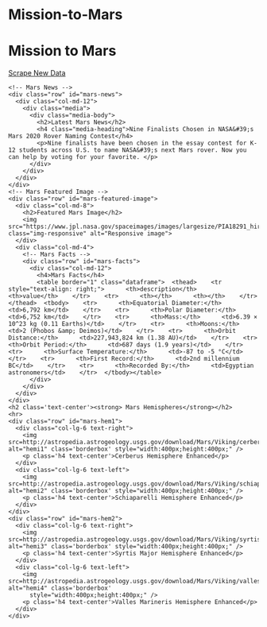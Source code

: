 # Mission-to-Mars

<html>

<head>
  <meta charset="UTF-8" />
  <meta name="viewport" content="width=device-width, initial-scale=1.0" />
  <meta http-equiv="X-UA-Compatible" content="ie=edge" />
  <title>Mission to Mars</title>
  <link rel="stylesheet" href="https://maxcdn.bootstrapcdn.com/bootstrap/3.3.7/css/bootstrap.min.css" />
</head>

<body>
  <div class="container">
    <div class="jumbotron text-center">
      <h1>Mission to Mars</h1>
      <p><a class="btn btn-primary btn-lg" href="/scrape" role="button">Scrape New Data</a></p>
    </div>

    <!-- Mars News -->
    <div class="row" id="mars-news">
      <div class="col-md-12">
        <div class="media">
          <div class="media-body">
            <h2>Latest Mars News</h2>
            <h4 class="media-heading">Nine Finalists Chosen in NASA&#39;s Mars 2020 Rover Naming Contest</h4>
            <p>Nine finalists have been chosen in the essay contest for K-12 students across U.S. to name NASA&#39;s next Mars rover. Now you can help by voting for your favorite. </p>
          </div>
        </div>
      </div>
    </div>
    <!-- Mars Featured Image -->
    <div class="row" id="mars-featured-image">
      <div class="col-md-8">
        <h2>Featured Mars Image</h2>
        <img src="https://www.jpl.nasa.gov/spaceimages/images/largesize/PIA18291_hires.jpg" class="img-responsive" alt="Responsive image">
      </div>
      <div class="col-md-4">
        <!-- Mars Facts -->
        <div class="row" id="mars-facts">
          <div class="col-md-12">
            <h4>Mars Facts</h4>
            <table border="1" class="dataframe">  <thead>    <tr style="text-align: right;">      <th>description</th>      <th>value</th>    </tr>    <tr>      <th></th>      <th></th>    </tr>  </thead>  <tbody>    <tr>      <th>Equatorial Diameter:</th>      <td>6,792 km</td>    </tr>    <tr>      <th>Polar Diameter:</th>      <td>6,752 km</td>    </tr>    <tr>      <th>Mass:</th>      <td>6.39 × 10^23 kg (0.11 Earths)</td>    </tr>    <tr>      <th>Moons:</th>      <td>2 (Phobos &amp; Deimos)</td>    </tr>    <tr>      <th>Orbit Distance:</th>      <td>227,943,824 km (1.38 AU)</td>    </tr>    <tr>      <th>Orbit Period:</th>      <td>687 days (1.9 years)</td>    </tr>    <tr>      <th>Surface Temperature:</th>      <td>-87 to -5 °C</td>    </tr>    <tr>      <th>First Record:</th>      <td>2nd millennium BC</td>    </tr>    <tr>      <th>Recorded By:</th>      <td>Egyptian astronomers</td>    </tr>  </tbody></table>
          </div>
        </div>
      </div>
    </div>
    <h2 class='text-center'><strong> Mars Hemispheres</strong></h2>
    <hr>
    <div class="row" id="mars-hem1">
      <div class="col-lg-6 text-right">
        <img src=http://astropedia.astrogeology.usgs.gov/download/Mars/Viking/cerberus_enhanced.tif/full.jpg alt="hemi1" class='borderbox' style="width:400px;height:400px;" />
        <p class='h4 text-center'>Cerberus Hemisphere Enhanced</p>
      </div>
      <div class="col-lg-6 text-left">
        <img src=http://astropedia.astrogeology.usgs.gov/download/Mars/Viking/schiaparelli_enhanced.tif/full.jpg alt="hemi2" class='borderbox' style="width:400px;height:400px;" />
        <p class='h4 text-center'>Schiaparelli Hemisphere Enhanced</p>
      </div>
    </div>
    <div class="row" id="mars-hem2">
      <div class="col-lg-6 text-right">
        <img src=http://astropedia.astrogeology.usgs.gov/download/Mars/Viking/syrtis_major_enhanced.tif/full.jpg alt="hemi3" class='borderbox' style="width:400px;height:400px;" />
        <p class='h4 text-center'>Syrtis Major Hemisphere Enhanced</p>
      </div>
      <div class="col-lg-6 text-left">
        <img src=http://astropedia.astrogeology.usgs.gov/download/Mars/Viking/valles_marineris_enhanced.tif/full.jpg alt="hemi4" class='borderbox'
          style="width:400px;height:400px;" />
        <p class='h4 text-center'>Valles Marineris Hemisphere Enhanced</p>
      </div>
    </div>

  </div>
</body>
</html>
